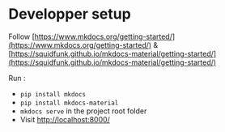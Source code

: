 # Developper setup

Follow [https://www.mkdocs.org/getting-started/](https://www.mkdocs.org/getting-started/) 
& [https://squidfunk.github.io/mkdocs-material/getting-started/](https://squidfunk.github.io/mkdocs-material/getting-started/)

Run : 
- `pip install mkdocs`
- `pip install mkdocs-material`
- `mkdocs serve` in the project root folder
- Visit  [http://localhost:8000/](http://localhost:8000/)
